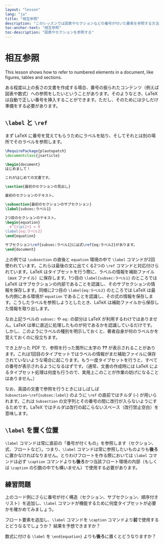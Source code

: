 ```yaml
---
layout: "lesson"
lang: "ja"
title: "相互参照"
description: "このレッスンでは図表やセクションなどの番号が付いた要素を参照する方法を紹介します。"
toc-anchor-text: "相互参照"
toc-description: "図表やセクションを参照する"
---
```


# 相互参照

<span class="summary">This lesson shows how to refer to numbered elements in a document, like figures, tables and sections.</span>

ある程度以上の長さの文書を作成する場合、番号の振られたコンテンツ（例えば図表や数式）への参照をしたいということがあります。そのようなとき、LaTeX は自動で正しい番号を挿入することができます。ただし、そのためには少しだけ準備をする必要があります。

## `\label` と `\ref`

まず LaTeX に番号を覚えてもらうためにラベルを貼り、そしてそれとは別の場所でそのラベルを参照します。

```latex
\RequirePackage{plautopatch}
\documentclass{jsarticle}

\begin{document}
はじめまして！

これがはじめての文書です。

\section{最初のセクションの見出し}

最初のセクションのテキスト。

\subsection{最初のセクションのサブセクション}
\label{subsec:ラベル1}

2つ目のセクションのテキスト。
\begin{equation}
  e^{i\pi}+1 = 0
\label{eq:ラベル2}
\end{equation}

サブセクション\ref{subsec:ラベル1}には式\ref{eq:ラベル2}があります。
\end{document}
```

上の例では `\subsection` の直後と `equation` 環境の中で `\label` コマンドが2回使われています。これらは最後の文に出てくる2つの `\ref` コマンドと対応付けられています。LaTeX はタイプセットを行う際に、ラベルの情報を補助ファイル（aux ファイル）に保存します。1つ目の `\label{subsec:ラベル1}` のところでは LaTeX はサブセクションの内部であることを認識し、そのサブセクションの情報を保存します。同様に2つ目の `\label{eq:ラベル2}` のところでは LaTeX は最も内側にある環境が `equation` であることを認識し、その式の情報を保存します。こうしたラベルを参照しようとしたとき、LaTeX は補助ファイルから保存した情報を取り出します。

なお上記ラベルの `subsec:` や `eq:` の部分は LaTeX が利用するわけではありません。LaTeX は単に直近に処理したものが何であるかを認識しているだけです。しかし、このようにラベルの種別を明示しておくと、著者自身が何のラベルかを覚えておくのに役立ちます。

でき上がった PDF で、参照を行った箇所に太字の **??** が表示されることがあります。これは1回目のタイプセットではラベルの情報がまだ補助ファイルに保存されていないような場合に起こります。もう一度タイプセットを行うと、すべての番号が表示されるようになるはずです。（通常、文書の作成時には LaTeX によるタイプセット処理は何度も行うので、実用上このことが作業の妨げになることはありません。）

なお、英語の文書で参照を行うときにはしばしば `Subsection~\ref{subsec:label}` のように `\ref` の直前ではチルダ (`~`) が用いられます。これは `Subsection` の文字列とその番号の間に改行が入らないようにするためです。LaTeX ではチルダは改行の起こらないスペース（改行禁止空白）を意味します。

## `\label` を置く位置

`\label` コマンドは常に直前の「番号が付くもの」を参照します（セクション、式、フロートなど）。つまり、`\label` コマンドは常に参照したいものよりも**後ろ**に置かなければなりません。とりわけフロートを作る際においては `\label` コマンドは必ず `\caption` コマンドよりも**後ろ**かつ当該フロート環境の内部（もしくは `\caption` の引数の中でも構いません）で使用する必要があります。

## 練習問題

上のコード例にさらに番号が付く構造（セクション、サブセクション、順序付きリスト）を追加し、`\label` コマンドが機能するために何度タイプセットが必要かを確かめてみましょう。

フロート要素を追加し、`\label` コマンドを `\caption` コマンドより**前**で使用するとどうなるでしょうか？ 結果を予想できますか？

数式に付ける `\label` を `\end{equation}` よりも**後ろ**に置くとどうなりますか？
